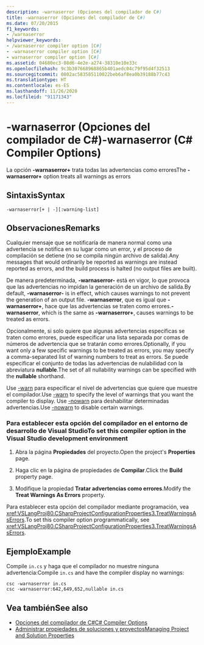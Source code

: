 ```yaml
---
description: -warnaserror (Opciones del compilador de C#)
title: -warnaserror (Opciones del compilador de C#)
ms.date: 07/20/2015
f1_keywords:
- /warnaserror
helpviewer_keywords:
- /warnaserror compiler option [C#]
- -warnaserror compiler option [C#]
- warnaserror compiler option [C#]
ms.assetid: 04680ec3-08d6-4e2e-a274-38310e10e33c
ms.openlocfilehash: 9c3b307668968865b401aedc04c79f95d4f32513
ms.sourcegitcommit: 0802ac583585110022beb6af8ea0b39188b77c43
ms.translationtype: HT
ms.contentlocale: es-ES
ms.lasthandoff: 11/26/2020
ms.locfileid: "91171343"
---
```

# <a name="-warnaserror-c-compiler-options"></a><span data-ttu-id="ce30e-103">-warnaserror (Opciones del compilador de C#)</span><span class="sxs-lookup"><span data-stu-id="ce30e-103">-warnaserror (C# Compiler Options)</span></span>

<span data-ttu-id="ce30e-104">La opción **-warnaserror+** trata todas las advertencias como errores</span><span class="sxs-lookup"><span data-stu-id="ce30e-104">The **-warnaserror+** option treats all warnings as errors</span></span>  
  
## <a name="syntax"></a><span data-ttu-id="ce30e-105">Sintaxis</span><span class="sxs-lookup"><span data-stu-id="ce30e-105">Syntax</span></span>  
  
```console  
-warnaserror[+ | -][:warning-list]  
```  
  
## <a name="remarks"></a><span data-ttu-id="ce30e-106">Observaciones</span><span class="sxs-lookup"><span data-stu-id="ce30e-106">Remarks</span></span>  

 <span data-ttu-id="ce30e-107">Cualquier mensaje que se notificaría de manera normal como una advertencia se notifica en su lugar como un error, y el proceso de compilación se detiene (no se compila ningún archivo de salida).</span><span class="sxs-lookup"><span data-stu-id="ce30e-107">Any messages that would ordinarily be reported as warnings are instead reported as errors, and the build process is halted (no output files are built).</span></span>  
  
 <span data-ttu-id="ce30e-108">De manera predeterminada, **-warnaserror-** está en vigor, lo que provoca que las advertencias no impidan la generación de un archivo de salida.</span><span class="sxs-lookup"><span data-stu-id="ce30e-108">By default, **-warnaserror-** is in effect, which causes warnings to not prevent the generation of an output file.</span></span> <span data-ttu-id="ce30e-109">**-warnaserror**, que es igual que **-warnaserror+**, hace que las advertencias se traten como errores.</span><span class="sxs-lookup"><span data-stu-id="ce30e-109">**-warnaserror**, which is the same as **-warnaserror+**, causes warnings to be treated as errors.</span></span>  
  
 <span data-ttu-id="ce30e-110">Opcionalmente, si solo quiere que algunas advertencias específicas se traten como errores, puede especificar una lista separada por comas de números de advertencia que se tratarán como errores.</span><span class="sxs-lookup"><span data-stu-id="ce30e-110">Optionally, if you want only a few specific warnings to be treated as errors, you may specify a comma-separated list of warning numbers to treat as errors.</span></span> <span data-ttu-id="ce30e-111">Se puede especificar el conjunto de todas las advertencias de nulabilidad con la abreviatura **nullable**.</span><span class="sxs-lookup"><span data-stu-id="ce30e-111">The set of all nullability warnings can be specified with the **nullable** shorthand.</span></span>
  
 <span data-ttu-id="ce30e-112">Use [-warn](./warn-compiler-option.md) para especificar el nivel de advertencias que quiere que muestre el compilador.</span><span class="sxs-lookup"><span data-stu-id="ce30e-112">Use [-warn](./warn-compiler-option.md) to specify the level of warnings that you want the compiler to display.</span></span> <span data-ttu-id="ce30e-113">Use [-nowarn](./nowarn-compiler-option.md) para deshabilitar determinadas advertencias.</span><span class="sxs-lookup"><span data-stu-id="ce30e-113">Use [-nowarn](./nowarn-compiler-option.md) to disable certain warnings.</span></span>  
  
### <a name="to-set-this-compiler-option-in-the-visual-studio-development-environment"></a><span data-ttu-id="ce30e-114">Para establecer esta opción del compilador en el entorno de desarrollo de Visual Studio</span><span class="sxs-lookup"><span data-stu-id="ce30e-114">To set this compiler option in the Visual Studio development environment</span></span>  
  
1. <span data-ttu-id="ce30e-115">Abra la página **Propiedades** del proyecto.</span><span class="sxs-lookup"><span data-stu-id="ce30e-115">Open the project's **Properties** page.</span></span>  
  
2. <span data-ttu-id="ce30e-116">Haga clic en la página de propiedades de **Compilar**.</span><span class="sxs-lookup"><span data-stu-id="ce30e-116">Click the **Build** property page.</span></span>  
  
3. <span data-ttu-id="ce30e-117">Modifique la propiedad **Tratar advertencias como errores**.</span><span class="sxs-lookup"><span data-stu-id="ce30e-117">Modify the **Treat Warnings As Errors** property.</span></span>  
  
 <span data-ttu-id="ce30e-118">Para establecer esta opción del compilador mediante programación, vea <xref:VSLangProj80.CSharpProjectConfigurationProperties3.TreatWarningsAsErrors>.</span><span class="sxs-lookup"><span data-stu-id="ce30e-118">To set this compiler option programmatically, see <xref:VSLangProj80.CSharpProjectConfigurationProperties3.TreatWarningsAsErrors>.</span></span>  
  
## <a name="example"></a><span data-ttu-id="ce30e-119">Ejemplo</span><span class="sxs-lookup"><span data-stu-id="ce30e-119">Example</span></span>  

 <span data-ttu-id="ce30e-120">Compile `in.cs` y haga que el compilador no muestre ninguna advertencia:</span><span class="sxs-lookup"><span data-stu-id="ce30e-120">Compile `in.cs` and have the compiler display no warnings:</span></span>  
  
```console  
csc -warnaserror in.cs  
csc -warnaserror:642,649,652,nullable in.cs  
```  
  
## <a name="see-also"></a><span data-ttu-id="ce30e-121">Vea también</span><span class="sxs-lookup"><span data-stu-id="ce30e-121">See also</span></span>

- [<span data-ttu-id="ce30e-122">Opciones del compilador de C#</span><span class="sxs-lookup"><span data-stu-id="ce30e-122">C# Compiler Options</span></span>](./index.md)
- [<span data-ttu-id="ce30e-123">Administrar propiedades de soluciones y proyectos</span><span class="sxs-lookup"><span data-stu-id="ce30e-123">Managing Project and Solution Properties</span></span>](/visualstudio/ide/managing-project-and-solution-properties)

